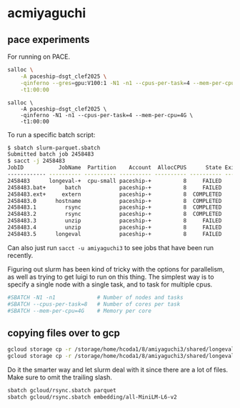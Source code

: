 # acmiyaguchi

## pace experiments

For running on PACE.

```bash
salloc \
    -A paceship-dsgt_clef2025 \
    -qinferno --gres=gpu:V100:1 -N1 -n1 --cpus-per-task=4 --mem-per-cpu=4G \
    -t1:00:00
```

```
salloc \
    -A paceship-dsgt_clef2025 \
    -qinferno -N1 -n1 --cpus-per-task=4 --mem-per-cpu=4G \
    -t1:00:00
```

To run a specific batch script:

```bash
$ sbatch slurm-parquet.sbatch
Submitted batch job 2458483
$ sacct -j 2458483
JobID           JobName  Partition    Account  AllocCPUS      State ExitCode
------------ ---------- ---------- ---------- ---------- ---------- --------
2458483      longeval-+  cpu-small paceship-+          8     FAILED      2:0
2458483.bat+      batch            paceship-+          8     FAILED      2:0
2458483.ext+     extern            paceship-+          8  COMPLETED      0:0
2458483.0      hostname            paceship-+          8  COMPLETED      0:0
2458483.1         rsync            paceship-+          8  COMPLETED      0:0
2458483.2         rsync            paceship-+          8  COMPLETED      0:0
2458483.3         unzip            paceship-+          8     FAILED      2:0
2458483.4         unzip            paceship-+          8     FAILED      2:0
2458483.5      longeval            paceship-+          8     FAILED      2:0
```

Can also just run `sacct -u amiyaguchi3` to see jobs that have been run recently.

Figuring out slurm has been kind of tricky with the options for parallelism, as well as trying to get luigi to run on this thing.
The simplest way is to specify a single node with a single task, and to task for multiple cpus.

```bash
#SBATCH -N1 -n1             # Number of nodes and tasks
#SBATCH --cpus-per-task=8   # Number of cores per task
#SBATCH --mem-per-cpu=4G    # Memory per core
```

## copying files over to gcp

```bash
gcloud storage cp -r /storage/home/hcoda1/8/amiyaguchi3/shared/longeval/parquet/ gs://dsgt-longeval-2025/
gcloud storage cp -r /storage/home/hcoda1/8/amiyaguchi3/shared/longeval/embedding/all-MiniLM-L6-v2/ gs://dsgt-longeval-2025/embedding/
```

Do it the smarter way and let slurm deal with it since there are a lot of files. Make sure to omit the trailing slash.

```bash
sbatch gcloud/rsync.sbatch parquet
sbatch gcloud/rsync.sbatch embedding/all-MiniLM-L6-v2
```
